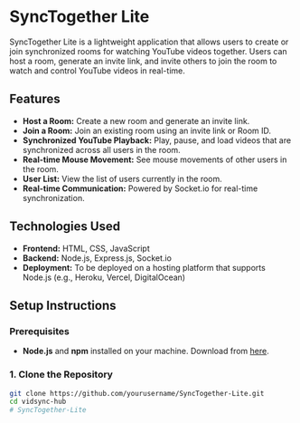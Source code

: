 # SyncTogether Lite

SyncTogether Lite is a lightweight application that allows users to create or join synchronized rooms for watching YouTube videos together. Users can host a room, generate an invite link, and invite others to join the room to watch and control YouTube videos in real-time.

## Features

- **Host a Room:** Create a new room and generate an invite link.
- **Join a Room:** Join an existing room using an invite link or Room ID.
- **Synchronized YouTube Playback:** Play, pause, and load videos that are synchronized across all users in the room.
- **Real-time Mouse Movement:** See mouse movements of other users in the room.
- **User List:** View the list of users currently in the room.
- **Real-time Communication:** Powered by Socket.io for real-time synchronization.

## Technologies Used

- **Frontend:** HTML, CSS, JavaScript
- **Backend:** Node.js, Express.js, Socket.io
- **Deployment:** To be deployed on a hosting platform that supports Node.js (e.g., Heroku, Vercel, DigitalOcean)

## Setup Instructions

### Prerequisites

- **Node.js** and **npm** installed on your machine. Download from [here](https://nodejs.org/).

### 1. Clone the Repository

```bash
git clone https://github.com/yourusername/SyncTogether-Lite.git
cd vidsync-hub
# SyncTogether-Lite
```
